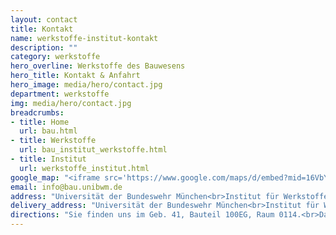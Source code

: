 ```yaml
---
layout: contact
title: Kontakt
name: werkstoffe-institut-kontakt
description: ""
category: werkstoffe
hero_overline: Werkstoffe des Bauwesens
hero_title: Kontakt & Anfahrt
hero_image: media/hero/contact.jpg
department: werkstoffe
img: media/hero/contact.jpg
breadcrumbs:
- title: Home
  url: bau.html
- title: Werkstoffe
  url: bau_institut_werkstoffe.html
- title: Institut
  url: werkstoffe_institut.html
google_map: "<iframe src='https://www.google.com/maps/d/embed?mid=16VbYvGrysXIEKFBPbd5U2whfRMA' height='600'></iframe>"
email: info@bau.unibwm.de
address: "Universität der Bundeswehr München<br>Institut für Werkstoffe des Bauwesens<br>D - 85577 Neubiberg" 
delivery_address: "Universität der Bundeswehr München<br>Institut für Werkstoffe des Bauwesens<br>Werner-Heisenberg-Weg 39<br>D - 85579 Neubiberg"
directions: "Sie finden uns im Geb. 41, Bauteil 100EG, Raum 0114.<br>Das Labor befindet sich im Geb. 35."
---
```


